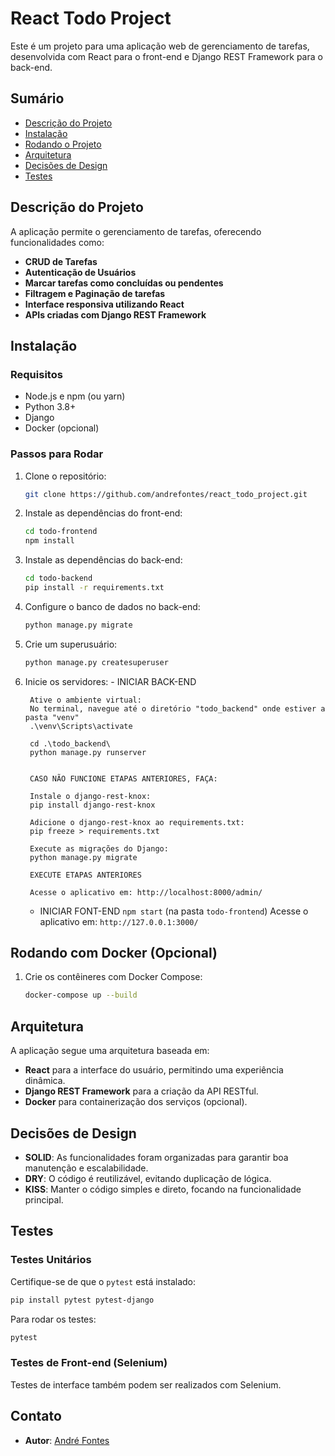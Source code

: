 
# React Todo Project

Este é um projeto para uma aplicação web de gerenciamento de tarefas, desenvolvida com React para o front-end e Django REST Framework para o back-end.

## Sumário
- [Descrição do Projeto](#descrição-do-projeto)
- [Instalação](#instalação)
- [Rodando o Projeto](#rodando-o-projeto)
- [Arquitetura](#arquitetura)
- [Decisões de Design](#decisões-de-design)
- [Testes](#testes)

## Descrição do Projeto

A aplicação permite o gerenciamento de tarefas, oferecendo funcionalidades como:
- **CRUD de Tarefas**
- **Autenticação de Usuários**
- **Marcar tarefas como concluídas ou pendentes**
- **Filtragem e Paginação de tarefas**
- **Interface responsiva utilizando React**
- **APIs criadas com Django REST Framework**

## Instalação

### Requisitos
- Node.js e npm (ou yarn)
- Python 3.8+
- Django
- Docker (opcional)

### Passos para Rodar

1. Clone o repositório:

    ```bash
    git clone https://github.com/andrefontes/react_todo_project.git
    ```

2. Instale as dependências do front-end:

    ```bash
    cd todo-frontend
    npm install
    ```

3. Instale as dependências do back-end:

    ```bash
    cd todo-backend
    pip install -r requirements.txt
    ```

4. Configure o banco de dados no back-end:

    ```bash
    python manage.py migrate
    ```

5. Crie um superusuário:

    ```bash
    python manage.py createsuperuser
    ```

6. Inicie os servidores:
        - INICIAR BACK-END

        Ative o ambiente virtual:
        No terminal, navegue até o diretório "todo_backend" onde estiver a pasta "venv"
        .\venv\Scripts\activate

        cd .\todo_backend\
        python manage.py runserver


        CASO NÃO FUNCIONE ETAPAS ANTERIORES, FAÇA:

        Instale o django-rest-knox:
        pip install django-rest-knox

        Adicione o django-rest-knox ao requirements.txt:
        pip freeze > requirements.txt

        Execute as migrações do Django: 
        python manage.py migrate

        EXECUTE ETAPAS ANTERIORES

        Acesse o aplicativo em: http://localhost:8000/admin/


    - INICIAR FONT-END
    `npm start` (na pasta `todo-frontend`)
    Acesse o aplicativo em: `http://127.0.0.1:3000/`
	


## Rodando com Docker (Opcional)

1. Crie os contêineres com Docker Compose:

    ```bash
    docker-compose up --build
    ```

## Arquitetura

A aplicação segue uma arquitetura baseada em:
- **React** para a interface do usuário, permitindo uma experiência dinâmica.
- **Django REST Framework** para a criação da API RESTful.
- **Docker** para containerização dos serviços (opcional).

## Decisões de Design

- **SOLID**: As funcionalidades foram organizadas para garantir boa manutenção e escalabilidade.
- **DRY**: O código é reutilizável, evitando duplicação de lógica.
- **KISS**: Manter o código simples e direto, focando na funcionalidade principal.

## Testes

### Testes Unitários

Certifique-se de que o `pytest` está instalado:

```bash
pip install pytest pytest-django
```

Para rodar os testes:

```bash
pytest
```

### Testes de Front-end (Selenium)

Testes de interface também podem ser realizados com Selenium.

## Contato

- **Autor**: [André Fontes](https://github.com/andrefontes)
